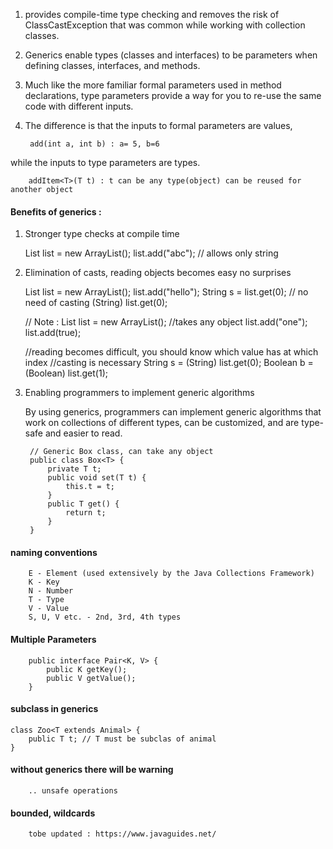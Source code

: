 1. provides compile-time type checking and removes the risk of ClassCastException 
that was common while working with collection classes.

2. Generics enable types (classes and interfaces) to be parameters when defining 
classes, interfaces, and methods. 

3. Much like the more familiar formal parameters used in method declarations, 
type parameters provide a way for you to re-use the same code with different 
inputs. 

4. The difference is that the inputs to formal parameters are values, 

        add(int a, int b) : a= 5, b=6

while the inputs to type parameters are types.
  
        addItem<T>(T t) : t can be any type(object) can be reused for another object


#### Benefits of generics : 

1. Stronger type checks at compile time

      List<String> list = new ArrayList<String>(); 
      list.add("abc"); // allows only string

2. Elimination of casts, reading objects becomes easy no surprises

      List<String> list = new ArrayList<String>();
      list.add("hello");
      String s = list.get(0); // no need of casting (String) list.get(0);
   
      // Note : 
      List list = new ArrayList(); //takes any object
      list.add("one");
      list.add(true);
      
      //reading becomes difficult, you should know which value has at which index
      //casting is necessary
      String s = (String) list.get(0);
      Boolean b = (Boolean) list.get(1);
   
3. Enabling programmers to implement generic algorithms

    By using generics, programmers can implement generic algorithms 
    that work on collections of different types, can be customized, 
    and are type-safe and easier to read.      
        
        // Generic Box class, can take any object
        public class Box<T> {
            private T t;
            public void set(T t) {
                this.t = t;
            }
            public T get() {
                return t;
            }
        }


#### naming conventions

        E - Element (used extensively by the Java Collections Framework)
        K - Key
        N - Number
        T - Type
        V - Value
        S, U, V etc. - 2nd, 3rd, 4th types
      
#### Multiple Parameters 

        public interface Pair<K, V> {
            public K getKey();
            public V getValue();
        }

#### subclass in generics
  
    class Zoo<T extends Animal> {
        public T t; // T must be subclas of animal
    }

#### without generics there will be warning

        .. unsafe operations

#### bounded, wildcards  

        tobe updated : https://www.javaguides.net/
